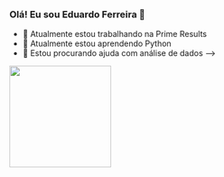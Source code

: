 ### Olá! Eu sou Eduardo Ferreira 👋


- 🔭 Atualmente estou trabalhando na Prime Results
- 🌱 Atualmente estou aprendendo Python
- 🤔 Estou procurando ajuda com análise de dados
-->

<div>
    <a href="https://github.com/eduhferreira">
        <img height="180em" src="https://github-readme-stats.vercel.app/api?username=eduhferreira&show_icons=true&theme=radical">

</div>

  ##
